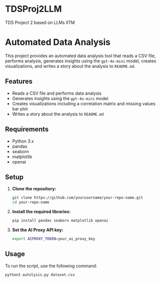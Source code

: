 # TDSProj2LLM
TDS Project 2 based on LLMs IITM

# Automated Data Analysis

This project provides an automated data analysis tool that reads a CSV file, performs analysis, generates insights using the `gpt-4o-mini` model, creates visualizations, and writes a story about the analysis to `README.md`.

## Features

- Reads a CSV file and performs data analysis
- Generates insights using the `gpt-4o-mini` model
- Creates visualizations including a correlation matrix and missing values bar plot
- Writes a story about the analysis to `README.md`

## Requirements

- Python 3.x
- pandas
- seaborn
- matplotlib
- openai

## Setup

1. **Clone the repository:**
    ```sh
    git clone https://github.com/yourusername/your-repo-name.git
    cd your-repo-name
    ```

2. **Install the required libraries:**
    ```sh
    pip install pandas seaborn matplotlib openai
    ```

3. **Set the AI Proxy API key:**
    ```sh
    export AIPROXY_TOKEN=your_ai_proxy_key
    ```

## Usage

To run the script, use the following command:
```sh
python3 autolysis.py dataset.csv
